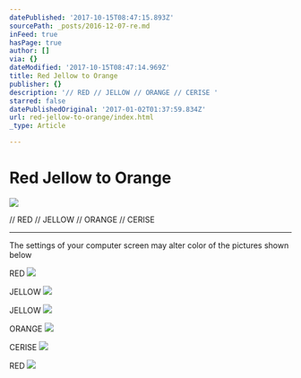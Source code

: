 ```yaml
---
datePublished: '2017-10-15T08:47:15.893Z'
sourcePath: _posts/2016-12-07-re.md
inFeed: true
hasPage: true
author: []
via: {}
dateModified: '2017-10-15T08:47:14.969Z'
title: Red Jellow to Orange
publisher: {}
description: '// RED // JELLOW // ORANGE // CERISE '
starred: false
datePublishedOriginal: '2017-01-02T01:37:59.834Z'
url: red-jellow-to-orange/index.html
_type: Article

---
```

# Red Jellow to Orange
![](https://the-grid-user-content.s3-us-west-2.amazonaws.com/7f5e630e-8d94-474d-920f-c19619fd64fa.jpg)

// RED // JELLOW // ORANGE // CERISE 

---

The settings of your computer screen may alter color of the pictures shown below

RED
![](https://the-grid-user-content.s3-us-west-2.amazonaws.com/6fea07ec-a70d-47f9-bc33-9e5a65cd2b13.jpg)

JELLOW
![](https://the-grid-user-content.s3-us-west-2.amazonaws.com/c5f4e84a-555e-4470-aa64-0a06da246e34.jpg)

JELLOW
![](https://the-grid-user-content.s3-us-west-2.amazonaws.com/2fe1495a-12fd-40d0-ba3a-30fb2599e04e.jpg)

ORANGE
![](https://the-grid-user-content.s3-us-west-2.amazonaws.com/ce9eee4c-fe87-4c8c-b335-9f575faa9fcd.jpg)

CERISE
![](https://the-grid-user-content.s3-us-west-2.amazonaws.com/6de1e915-57b2-4c39-aace-b3e885f475fe.jpg)

RED
![](https://the-grid-user-content.s3-us-west-2.amazonaws.com/1224e1b7-4e83-4f35-a21e-b92c0067ff2e.jpg)